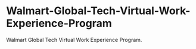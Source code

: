 # Walmart-Global-Tech-Virtual-Work-Experience-Program
Walmart Global Tech Virtual Work Experience Program.
